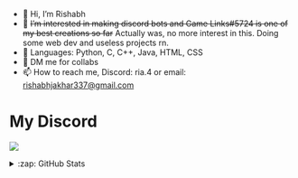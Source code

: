 - 👋 Hi, I’m Rishabh
- 👀 ~~I’m interested in making discord bots and Game Links#5724 is one of my best creations so far~~ Actually was, no more interest in this. Doing some web dev and useless projects rn.
- 🌱 Languages: Python, C, C++, Java, HTML, CSS
- 💞️ DM me for collabs
- 📫 How to reach me, Discord: ria.4 or email: rishabhjakhar337@gmail.com

# My Discord
[![](https://discord.c99.nl/widget/theme-4/713056818972066140.png)](https://discord.gg/zPmc6wV)

<details>
<summary>:zap: GitHub Stats</summary>
<br>
<img align="left" alt="Rishabh4Jakhar's Contribution Graph" src=https://github-readme-activity-graph.vercel.app/graph?username=Rishabh4Jakhar&theme=high-contrast)](https://github.com/ashutosh00710/github-readme-activity-graph"/>
<br>
<img align="left" alt="Rishabh4Jakhar's GitHub Stats" src="https://github-readme-stats.vercel.app/api?username=Rishabh4Jakhar&hide_title=false&hide_rank=false&show_icons=true&include_all_commits=true&count_private=true&disable_animations=false&number_format=long&theme=radical&locale=en&hide_border=false&order=2" />
<br>
<img src="https://streak-stats.demolab.com?user=AwesomeSam9523&locale=en&mode=daily&theme=radical&hide_border=false&border_radius=5&order=3" height="150" alt="streak graph"  />
<br>
<img align="center" margin-left="50px" alt="Rishabh4Jakhar's WakaTime Stats" src="https://github-readme-stats.vercel.app/api/wakatime?username=Rishabh4&layout=compact&lang_count=20)](https://wakatime.com/@Rishabh4)"/>
<br>
</details>
